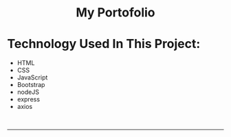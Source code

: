 <h1 align="center" id="title">My Portofolio</h1>
<h1>Technology Used In This Project: </h1>
<ul>
<li>HTML</li>
<li>CSS</li>
<li>JavaScript</li>
<li>Bootstrap</li>
<li>nodeJS</li>
<li>express</li>
<li>axios</li>
</ul>
<br>
<hr>